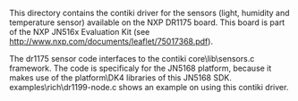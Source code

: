 This directory contains the contiki driver for the sensors (light, humidity and temperature sensor) available on the 
NXP DR1175 board. This board is part of the NXP JN516x Evaluation Kit (see http://www.nxp.com/documents/leaflet/75017368.pdf). 

The dr1175 sensor code interfaces to the contiki core\lib\sensors.c framework.
The code is specificaly for the JN5168 platform, because it makes use of the platform\DK4 libraries 
of this JN5168 SDK.
examples\rich\dr1199-node.c shows an example on using this contiki driver.
